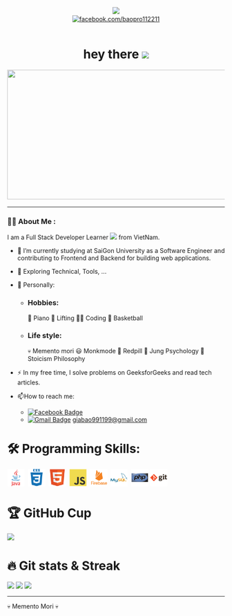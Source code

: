 <div id="header" align="center">
    <img src="https://media.giphy.com/media/aAbax5anloMNk6TSP9/giphy.gif" width=40%" />
    <div id="badges" align="center">
        <a href="your-linkedin-URL">
            <img src="https://img.shields.io/badge/Facebook-blue?style=for-the-badge&logo=facebook&logoColor=white" alt="facebook.com/baopro112211" />
        </a>
    </div>
    <img src="https://komarev.com/ghpvc/?username=thepi314coding&style=flat-square&color=blue" alt="" />
    <h1>
        hey there
        <img src="https://media.giphy.com/media/hvRJCLFzcasrR4ia7z/giphy.gif" width="30px" />
    </h1>
</div>
<div align="center">
    <img src="https://media.giphy.com/media/dWesBcTLavkZuG35MI/giphy.gif" width="600" height="300" />
</div>
                                                                                                  
---
### :man_technologist: About Me :
I am a Full Stack Developer Learner <img src="https://media.giphy.com/media/WUlplcMpOCEmTGBtBW/giphy.gif" width="30"> from VietNam.  

                                                                                                            
- :telescope: I’m currently studying at SaiGon University as a Software Engineer and contributing to Frontend and Backend for building web applications.

- :seedling: Exploring Technical, Tools, ...
                                                                                                                    
- 🦅 Personally:
                                                                                                                   
  - ### Hobbies: <br />
    🎹 Piano 
    💪 Lifting
    👩‍💻 Coding
    🏀 Basketball
  - ### Life style: <br />
    💀 Memento mori
    😃 Monkmode
    💊 Redpill
    🤡 Jung Psychology
    🦍 Stoicism Philosophy

- :zap: In my free time, I solve problems on GeeksforGeeks and read tech articles.

- :mailbox:How to reach me: 
  - [![Facebook Badge](https://img.shields.io/badge/Facebook-1877F2?style=for-the-badge&logo=facebook&logoColor=white)](https://www.facebook.com/baopro112211) 
  - [![Gmail Badge](https://img.shields.io/badge/Gmail-D14836?style=for-the-badge&logo=gmail&logoColor=white)](mail.google.com) giabao991199@gmail.com 
  


# 🛠 Programming Skills:
<div>
  <img src="https://github.com/devicons/devicon/blob/master/icons/java/java-original-wordmark.svg" title="Java" alt="Java" width="40" height="40"/>&nbsp;
<!--   <img src="https://github.com/devicons/devicon/blob/master/icons/react/react-original-wordmark.svg" title="React" alt="React" width="40" height="40"/>&nbsp; -->
<!--   <img src="https://github.com/devicons/devicon/blob/master/icons/spring/spring-original-wordmark.svg" title="Spring" alt="Spring" width="40" height="40"/>&nbsp; -->
<!--   <img src="https://github.com/devicons/devicon/blob/master/icons/materialui/materialui-original.svg" title="Material UI" alt="Material UI" width="40" height="40"/>&nbsp; -->
<!--   <img src="https://github.com/devicons/devicon/blob/master/icons/flutter/flutter-original.svg" title="Flutter" alt="Flutter" width="40" height="40"/>&nbsp; -->
<!--   <img src="https://github.com/devicons/devicon/blob/master/icons/redux/redux-original.svg" title="Redux" alt="Redux " width="40" height="40"/>&nbsp; -->
  <img src="https://github.com/devicons/devicon/blob/master/icons/css3/css3-plain-wordmark.svg"  title="CSS3" alt="CSS" width="40" height="40"/>&nbsp;
  <img src="https://github.com/devicons/devicon/blob/master/icons/html5/html5-original.svg" title="HTML5" alt="HTML" width="40" height="40"/>&nbsp;
  <img src="https://github.com/devicons/devicon/blob/master/icons/javascript/javascript-original.svg" title="JavaScript" alt="JavaScript" width="40" height="40"/>&nbsp;
  <img src="https://github.com/devicons/devicon/blob/master/icons/firebase/firebase-plain-wordmark.svg" title="Firebase" alt="Firebase" width="40" height="40"/>&nbsp;
<!--   <img src="https://github.com/devicons/devicon/blob/master/icons/gatsby/gatsby-original.svg" title="Gatsby"  alt="Gatsby" width="40" height="40"/>&nbsp; -->
  <img src="https://github.com/devicons/devicon/blob/master/icons/mysql/mysql-original-wordmark.svg" title="MySQL"  alt="MySQL" width="40" height="40"/>&nbsp;
<!--   <img src="https://github.com/devicons/devicon/blob/master/icons/nodejs/nodejs-original-wordmark.svg" title="NodeJS" alt="NodeJS" width="40" height="40"/>&nbsp; -->
<!--   <img src="https://github.com/devicons/devicon/blob/master/icons/amazonwebservices/amazonwebservices-plain-wordmark.svg" title="AWS" alt="AWS" width="40" height="40"/>&nbsp; -->
  <img src="https://github.com/devicons/devicon/blob/master/icons/php/php-original.svg" title="PHP" **alt="PHP" width="40" height="40"/>
  <img src="https://github.com/devicons/devicon/blob/master/icons/git/git-original-wordmark.svg" title="Git" **alt="Git" width="40" height="40"/>
</div>

# 🏆 GitHub Cup
![](https://github-profile-trophy.vercel.app/?username=thepi314coding&theme=tokyonight&margin-w=4)

# 🔥 Git stats & Streak                                                                                                                                               
![](https://github-readme-stats.vercel.app/api?username=thepi314coding&show_icons=true&theme=cobalt)
![](https://github-readme-streak-stats.herokuapp.com/?user=thepi314coding&theme=tokyonight)
![](https://github-readme-stats.vercel.app/api/top-langs/?username=thepi314coding&theme=cobalt&include_all_commits=true&count_private=true&layout=compact)

                                                                                                                                               
---
💀 Memento Mori 💀                                                                        



